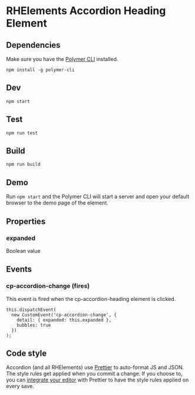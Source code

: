 # RHElements Accordion Heading Element

## Dependencies

Make sure you have the [Polymer CLI][polymer-cli] installed.

    npm install -g polymer-cli

## Dev

    npm start

## Test

    npm run test

## Build

    npm run build

## Demo

Run `npm start` and the Polymer CLI will start a server and open your default browser to the demo page of the element.

## Properties
### expanded
Boolean value

## Events
### cp-accordion-change (fires)
This event is fired when the cp-accordion-heading element is clicked.
```
this.dispatchEvent(
  new CustomEvent('cp-accordion-change', {
    detail: { expanded: this.expanded },
    bubbles: true
  })
);
```

## Code style

Accordion (and all RHElements) use [Prettier][prettier] to auto-format JS and JSON.  The style rules get applied when you commit a change.  If you choose to, you can [integrate your editor][prettier-ed] with Prettier to have the style rules applied on every save.

[prettier]: https://github.com/prettier/prettier/
[prettier-ed]: https://github.com/prettier/prettier/#editor-integration
[polymer-cli]: https://github.com/Polymer/polymer-cli
